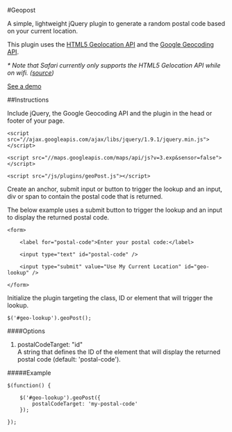 #Geopost

A simple, lightweight jQuery plugin to generate a random postal code based on your current location.

This plugin uses the <a href="http://www.w3schools.com/html/html5_geolocation.asp" target="_blank">HTML5 Geolocation API</a> and the <a href="https://developers.google.com/maps/documentation/geocoding/" target="_blank">Google Geocoding API</a>.

<em>* Note that Safari currently only supports the HTML5 Gelocation API while on wifi. (<a href="http://stackoverflow.com/questions/3791442/geolocation-in-safari-5" target="_blank">source</a>)</em>

<a href="http://michael-lynch.github.io/get-postal-code-in-current-location/" target="_blank">See a demo</a>

##Instructions

Include jQuery, the Google Geocoding API and the plugin in the head or footer of your page. 

    <script src="//ajax.googleapis.com/ajax/libs/jquery/1.9.1/jquery.min.js"></script>
    
    <script src="//maps.googleapis.com/maps/api/js?v=3.exp&sensor=false"></script>
    
    <script src="/js/plugins/geoPost.js"></script>
    
Create an anchor, submit input or button to trigger the lookup and an input, div or span to contain the postal code that is returned. 

The below example uses a submit button to trigger the lookup and an input to display the returned postal code.

    <form>

		<label for="postal-code">Enter your postal code:</label>

		<input type="text" id="postal-code" />

		<input type="submit" value="Use My Current Location" id="geo-lookup" />

	</form>
	
Initialize the plugin targeting the class, ID or element that will trigger the lookup.

	$('#geo-lookup').geoPost();

####Options

<ol>

<li>postalCodeTarget: "id"
<br />A string that defines the ID of the element that will display the returned postal code (default: 'postal-code').

</ol>

#####Example

	$(function() {
	
		$('#geo-lookup').geoPost({
			postalCodeTarget: 'my-postal-code'
		});
	
	});